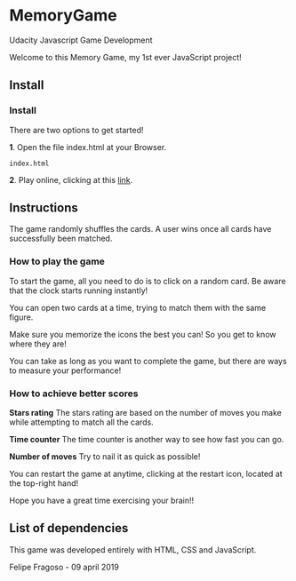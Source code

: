 # MemoryGame
Udacity Javascript Game Development

Welcome to this Memory Game, my 1st ever JavaScript project!
## Install

### Install

There are two options to get started!

**1**. Open the file index.html at your Browser.

    index.html

**2**. Play online, clicking at this [link](http://loobah.com/udacity/memorygame).

## Instructions
The game randomly shuffles the cards. A user wins once all cards have successfully been matched.

### How to play the game
To start the game, all you need to do is to click on a random card.
Be aware that the clock starts running instantly!

You can open two cards at a time, trying to match them with the same figure.

Make sure you memorize the icons the best you can!
So you get to know where they are!

You can take as long as you want to complete the game,
but there are ways to measure your performance!

### How to achieve better scores
**Stars rating**
The stars rating are based on the number of moves you make while attempting to match all the cards.

**Time counter**
The time counter is another way to see how fast you can go.

**Number of moves**
Try to nail it as quick as possible!

You can restart the game at anytime, clicking at the restart icon, located at the top-right hand!

Hope you have a great time exercising your brain!!


## List of dependencies
This game was developed entirely with HTML, CSS and JavaScript.

Felipe Fragoso - 09 april 2019
